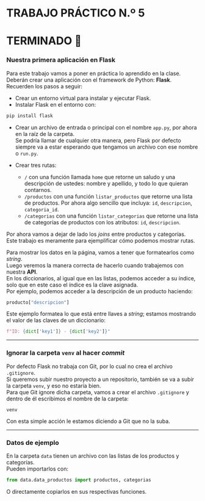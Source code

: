 # TRABAJO PRÁCTICO N.º 5 
# TERMINADO 💪


### Nuestra primera aplicación en Flask

Para este trabajo vamos a poner en práctica lo aprendido en la clase.  
Deberán crear una aplicación con el framework de Python: **Flask**.  
Recuerden los pasos a seguir:

- Crear un entorno virtual para instalar y ejecutar Flask.
- Instalar Flask en el entorno con:

```bash
pip install flask
```

- Crear un archivo de entrada o principal con el nombre `app.py`, por ahora en la raíz de la carpeta.  
  Se podría llamar de cualquier otra manera, pero Flask por defecto siempre va a estar esperando que tengamos un archivo con ese nombre o `run.py`.

- Crear tres rutas:  
    - `/` con una función llamada `home` que retorne un saludo y una descripción de ustedes: nombre y apellido, y todo lo que quieran contarnos.
    - `/productos` con una función `listar_productos` que retorne una lista de productos. Por ahora algo sencillo que incluya: `id`, `descripcion`, `categoria_id`.
    - `/categorias` con una función `listar_categorias` que retorne una lista de categorías de productos con los atributos: `id`, `descripcion`.

Por ahora vamos a dejar de lado los *joins* entre productos y categorías.  
Este trabajo es meramente para ejemplificar cómo podemos mostrar rutas.

Para mostrar los datos en la página, vamos a tener que formatearlos como *string*.  
Luego veremos la manera correcta de hacerlo cuando trabajemos con nuestra **API**.  
En los diccionarios, al igual que en las listas, podemos acceder a su índice, solo que en este caso el índice es la clave asignada.  
Por ejemplo, podemos acceder a la descripción de un producto haciendo:

```python
producto["descripcion"]
```

Este ejemplo formatea lo que está entre llaves a *string*; estamos mostrando el valor de las claves de un diccionario:

```python
f"ID: {dict['key1']} - {dict['key2']}"
```

---

### Ignorar la carpeta `venv` al hacer *commit*

Por defecto Flask no trabaja con Git, por lo cual no crea el archivo `.gitignore`.  
Si queremos subir nuestro proyecto a un repositorio, también se va a subir la carpeta `venv`, y eso no estaría bien.  
Para que Git ignore dicha carpeta, vamos a crear el archivo `.gitignore` y dentro de él escribimos el nombre de la carpeta:

```
venv
```

Con esta simple acción le estamos diciendo a Git que no la suba.

---

### Datos de ejemplo

En la carpeta `data` tienen un archivo con las listas de los productos y categorías.  
Pueden importarlos con:

```python
from data.data_productos import productos, categorias
```

O directamente copiarlos en sus respectivas funciones.
